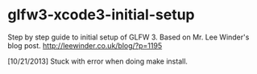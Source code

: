 glfw3-xcode3-initial-setup
==========================

Step by step guide to initial setup of GLFW 3.
Based on Mr. Lee Winder's blog post. 
http://leewinder.co.uk/blog/?p=1195

[10/21/2013]
Stuck with error when doing make install.
